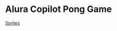 # Alura Copilot Pong Game #

[Sprites](https://cdn3.gnarususercontent.com.br/3108-chatgpt-javascript/Sprites.zip)
